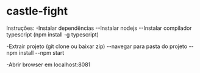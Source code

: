 # castle-fight

Instruções:
-Instalar dependências
--Instalar nodejs
--Instalar compilador typescript (npm install -g typescript)

-Extrair projeto (git clone ou baixar zip)
--navegar para pasta do projeto 
--npm install
--npm start

-Abrir browser em localhost:8081
